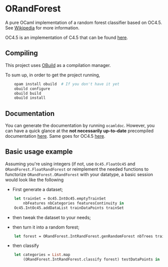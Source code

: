 # ORandForest

A pure OCaml implementation of a random forest classifier based on OC4.5. See
[Wikipedia](https://en.wikipedia.org/wiki/Random_forest#Algorithm) for more
information.

OC4.5 is an implementation of C4.5 that can be found
[here](https://github.com/tobast/OC4.5).

## Compiling

This project uses [OBuild](https://github.com/ocaml-obuild/obuild) as a
compilation manager.

To sum up, in order to get the project running,

```bash
    opam install obuild  # If you don't have it yet
    obuild configure
    obuild build
    obuild install
```

## Documentation

You can generate the documentation by running `ocamldoc`. However, you can have
a quick glance at the **not necessarily up-to-date** precompiled documentation
[here](https://tobast.fr/doc/ORandForest/). Same goes for OC4.5
[here](https://tobast.fr/doc/OC4.5/).

## Basic usage example

Assuming you're using integers (if not, use `Oc45.FloatOc45` and
`ORandForest.FloatRandForest` or reimplement the needed functions to functorize
`ORandForest.ORandForest` with your datatype, a basic session would look like
the following

* First generate a dataset;
```OCaml
    let trainSet = Oc45.IntOc45.emptyTrainSet
        nbFeatures nbCategories featuresContinuity in
    Oc45.IntOc45.addDataList trainDataPoints trainSet
```

* then tweak the dataset to your needs;

* then turn it into a random forest;

```OCaml
    let forest = ORandForest.IntRandForest.genRandomForest nbTrees trainSet in
```

* then classify

```OCaml
    let categories = List.map
        (ORandForest.IntRandForest.classify forest) testDataPoints in
```
